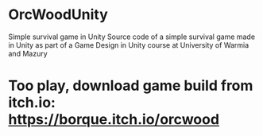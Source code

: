 # OrcWoodUnity
Simple survival game in Unity
Source code of a simple survival game made in Unity as part of a Game Design in Unity course at University of Warmia and Mazury
# Too play, download game build from itch.io: https://borque.itch.io/orcwood
